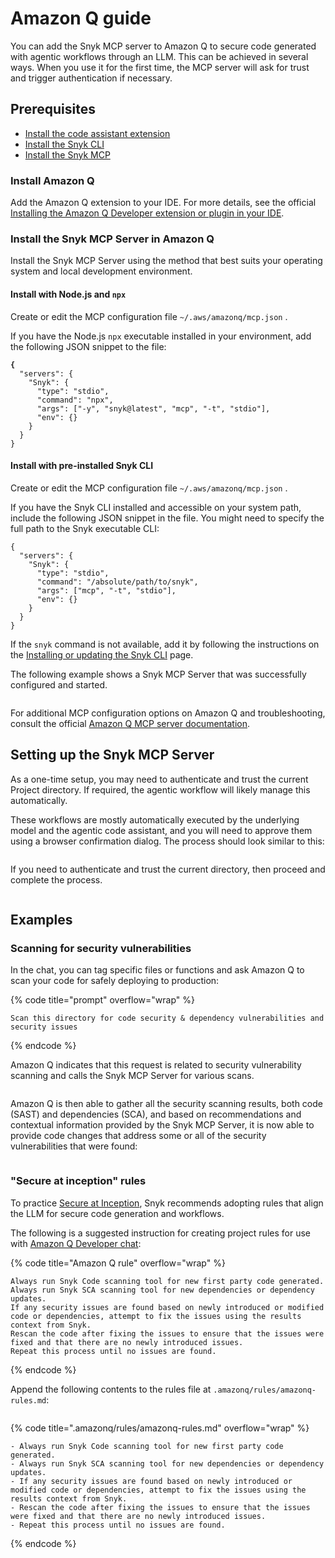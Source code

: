 # Amazon Q guide

You can add the Snyk MCP server to Amazon Q to secure code generated with agentic workflows through an LLM. This can be achieved in several ways. When you use it for the first time, the MCP server will ask for trust and trigger authentication if necessary.

## Prerequisites

* [Install the code assistant extension](amazon-q-guide.md#install-amazon-q)
* [Install the Snyk CLI](../../../cli-ide-and-ci-cd-integrations/snyk-cli/install-or-update-the-snyk-cli/)
* [Install the Snyk MCP](amazon-q-guide.md#install-the-snyk-mcp-server-in-amazon-q)

### Install Amazon Q

Add the Amazon Q extension to your IDE. For more details, see the official [Installing the Amazon Q Developer extension or plugin in your IDE](https://docs.aws.amazon.com/amazonq/latest/qdeveloper-ug/q-in-IDE-setup.html).

### Install the Snyk MCP Server in Amazon Q

Install the Snyk MCP Server using the method that best suits your operating system and local development environment.

#### Install with Node.js and `npx`

Create or edit the MCP configuration file `~/.aws/amazonq/mcp.json` .

If you have the Node.js `npx` executable installed in your environment, add the following JSON snippet to the file:

<pre class="language-json5"><code class="lang-json5"><strong>{
</strong>  "servers": {
    "Snyk": {
      "type": "stdio",
      "command": "npx",
      "args": ["-y", "snyk@latest", "mcp", "-t", "stdio"],
      "env": {}
    }
  }
}
</code></pre>

#### Install with pre-installed Snyk CLI

Create or edit the MCP configuration file `~/.aws/amazonq/mcp.json` .

If you have the Snyk CLI installed and accessible on your system path, include the following JSON snippet in the file. You might need to specify the full path to the Snyk executable CLI:

```json5
{
  "servers": {
    "Snyk": {
      "type": "stdio",
      "command": "/absolute/path/to/snyk",
      "args": ["mcp", "-t", "stdio"],
      "env": {}
    }
  }
}
```

If the `snyk` command is not available, add it by following the instructions on the [Installing or updating the Snyk CLI](../../../cli-ide-and-ci-cd-integrations/snyk-cli/install-or-update-the-snyk-cli/) page.&#x20;

The following example shows a Snyk MCP Server that was successfully configured and started.

<figure><img src="../../../.gitbook/assets/image (108).png" alt=""><figcaption></figcaption></figure>

For additional MCP configuration options on Amazon Q and troubleshooting, consult the official [Amazon Q MCP server documentation](https://docs.aws.amazon.com/amazonq/latest/qdeveloper-ug/qdev-mcp.html).

## Setting up the Snyk MCP Server

As a one-time setup, you may need to authenticate and trust the current Project directory. If required, the agentic workflow will likely manage this automatically.

These workflows are mostly automatically executed by the underlying model and the agentic code assistant, and you will need to approve them using a browser confirmation dialog. The process should look similar to this:

<figure><img src="../../../.gitbook/assets/image (83).png" alt=""><figcaption></figcaption></figure>

If you need to authenticate and trust the current directory, then proceed and complete the process.

<figure><img src="../../../.gitbook/assets/image (84).png" alt=""><figcaption></figcaption></figure>

## Examples

### Scanning for security vulnerabilities

In the chat, you can tag specific files or functions and ask Amazon Q to scan your code for safely deploying to production:

{% code title="prompt" overflow="wrap" %}
```
Scan this directory for code security & dependency vulnerabilities and security issues
```
{% endcode %}

Amazon Q indicates that this request is related to security vulnerability scanning and calls the Snyk MCP Server for various scans.

<figure><img src="../../../.gitbook/assets/image (85).png" alt=""><figcaption></figcaption></figure>

Amazon Q is then able to gather all the security scanning results, both code (SAST) and dependencies (SCA), and based on recommendations and contextual information provided by the Snyk MCP Server, it is now able to provide code changes that address some or all of the security vulnerabilities that were found:

<figure><img src="../../../.gitbook/assets/image (86).png" alt=""><figcaption></figcaption></figure>

### "Secure at inception" rules

To practice [Secure at Inception](https://snyk.io/solutions/secure-ai-generated-code/), Snyk recommends adopting rules that align the LLM for secure code generation and workflows.

The following is a suggested instruction for creating project rules for use with [Amazon Q Developer chat](https://docs.aws.amazon.com/amazonq/latest/qdeveloper-ug/context-project-rules.html):

{% code title="Amazon Q rule" overflow="wrap" %}
```
Always run Snyk Code scanning tool for new first party code generated.
Always run Snyk SCA scanning tool for new dependencies or dependency updates.
If any security issues are found based on newly introduced or modified code or dependencies, attempt to fix the issues using the results context from Snyk.
Rescan the code after fixing the issues to ensure that the issues were fixed and that there are no newly introduced issues.
Repeat this process until no issues are found.
```
{% endcode %}

Append the following contents to the rules file at `.amazonq/rules/amazonq-rules.md`:

<figure><img src="../../../.gitbook/assets/image (87).png" alt=""><figcaption></figcaption></figure>

{% code title=".amazonq/rules/amazonq-rules.md" overflow="wrap" %}
```
- Always run Snyk Code scanning tool for new first party code generated.
- Always run Snyk SCA scanning tool for new dependencies or dependency updates.
- If any security issues are found based on newly introduced or modified code or dependencies, attempt to fix the issues using the results context from Snyk.
- Rescan the code after fixing the issues to ensure that the issues were fixed and that there are no newly introduced issues.
- Repeat this process until no issues are found.
```
{% endcode %}

